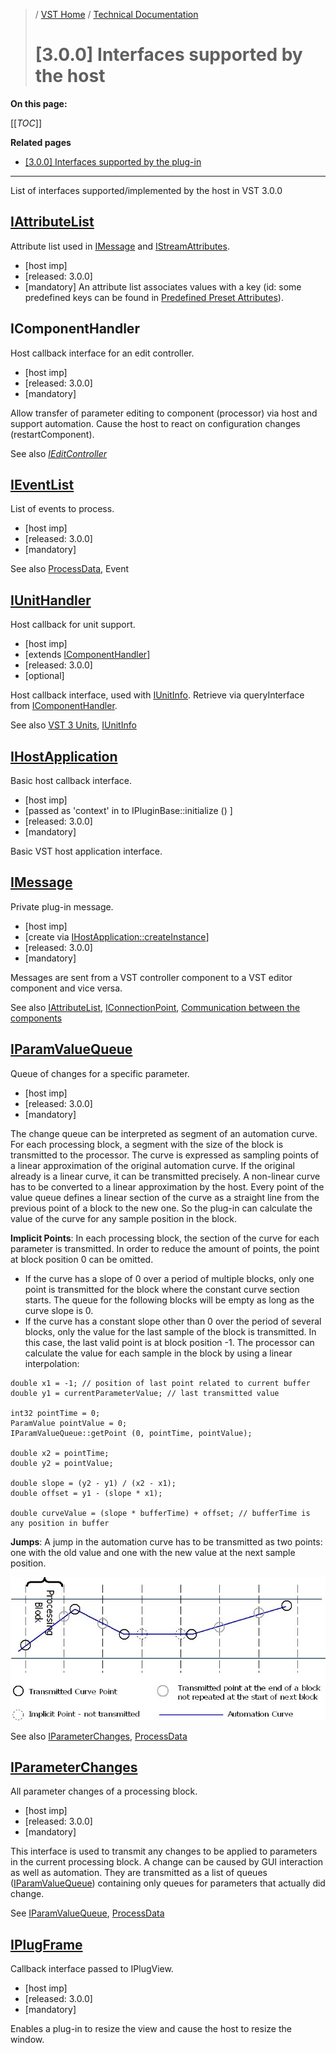 >/ [VST Home](/Index.md) / [Technical Documentation](/pages/Technical+Documentation/Index.md)
>
># [3.0.0] Interfaces supported by the host

**On this page:**

[[_TOC_]]

**Related pages**

- [[3.0.0] Interfaces supported by the plug-in](../3.0.0/Plug+in+Interfaces.md)

---

List of interfaces supported/implemented by the host in VST 3.0.0

## [IAttributeList](https://steinbergmedia.github.io/vst3_doc/vstinterfaces/classSteinberg_1_1Vst_1_1IAttributeList.html)

Attribute list used in [IMessage](https://steinbergmedia.github.io/vst3_doc/vstinterfaces/classSteinberg_1_1Vst_1_1IMessage.html) and [IStreamAttributes](https://steinbergmedia.github.io/vst3_doc/vstinterfaces/classSteinberg_1_1Vst_1_1IStreamAttributes.html).

- [host imp]
- [released: 3.0.0]
- [mandatory]
An attribute list associates values with a key (id: some predefined keys can be found in [Predefined Preset Attributes](https://steinbergmedia.github.io/vst3_doc/vstinterfaces/group__presetAttributes.html)).

## IComponentHandler

Host callback interface for an edit controller.

- [host imp]
- [released: 3.0.0]
- [mandatory]

Allow transfer of parameter editing to component (processor) via host and support automation. Cause the host to react on configuration changes (restartComponent).

See also *[IEditController](https://steinbergmedia.github.io/vst3_doc/vstinterfaces/classSteinberg_1_1Vst_1_1IEditController.html)*

## [IEventList](https://steinbergmedia.github.io/vst3_doc/vstinterfaces/classSteinberg_1_1Vst_1_1IEventList.html)

List of events to process.

- [host imp]
- [released: 3.0.0]
- [mandatory]

See also [ProcessData](https://steinbergmedia.github.io/vst3_doc/vstinterfaces/structSteinberg_1_1Vst_1_1ProcessData.html), Event

## [IUnitHandler](https://steinbergmedia.github.io/vst3_doc/vstinterfaces/classSteinberg_1_1Vst_1_1IUnitHandler.html)

Host callback for unit support.

- [host imp]
- [extends [IComponentHandler](https://steinbergmedia.github.io/vst3_doc/vstinterfaces/classSteinberg_1_1Vst_1_1IComponentHandler.html)]
- [released: 3.0.0]
- [optional]

Host callback interface, used with [IUnitInfo](https://steinbergmedia.github.io/vst3_doc/vstinterfaces/classSteinberg_1_1Vst_1_1IUnitInfo.html). Retrieve via queryInterface from [IComponentHandler](https://steinbergmedia.github.io/vst3_doc/vstinterfaces/classSteinberg_1_1Vst_1_1IComponentHandler.html).

See also [VST 3 Units](/pages/Technical+Documentation/VST+3+Units/Index.md), [IUnitInfo](https://steinbergmedia.github.io/vst3_doc/vstinterfaces/classSteinberg_1_1Vst_1_1IUnitInfo.html)

## [IHostApplication](https://steinbergmedia.github.io/vst3_doc/vstinterfaces/classSteinberg_1_1Vst_1_1IHostApplication.html)

Basic host callback interface.

- [host imp]
- [passed as 'context' in to IPluginBase::initialize () ]
- [released: 3.0.0]
- [mandatory]

Basic VST host application interface.

## [IMessage](https://steinbergmedia.github.io/vst3_doc/vstinterfaces/classSteinberg_1_1Vst_1_1IMessage.html)

Private plug-in message.

- [host imp]
- [create via [IHostApplication::createInstance](https://steinbergmedia.github.io/vst3_doc/vstinterfaces/classSteinberg_1_1Vst_1_1IHostApplication.html#a931e5a2ff8867bd8dfdbae1e42b78106)]
- [released: 3.0.0]
- [mandatory]

Messages are sent from a VST controller component to a VST editor component and vice versa.

See also [IAttributeList](https://steinbergmedia.github.io/vst3_doc/vstinterfaces/classSteinberg_1_1Vst_1_1IAttributeList.html), [IConnectionPoint](https://steinbergmedia.github.io/vst3_doc/vstinterfaces/classSteinberg_1_1Vst_1_1IConnectionPoint.html), [Communication between the components](https://developer.steinberg.help/display/VST/VST+3+API+Documentation#VST3APIDocumentation-Communicationbetweenthecomponents)

## [IParamValueQueue](https://steinbergmedia.github.io/vst3_doc/vstinterfaces/classSteinberg_1_1Vst_1_1IParamValueQueue.html)

Queue of changes for a specific parameter.

- [host imp]
- [released: 3.0.0]
- [mandatory]

The change queue can be interpreted as segment of an automation curve. For each processing block, a segment with the size of the block is transmitted to the processor. The curve is expressed as sampling points of a linear approximation of the original automation curve. If the original already is a linear curve, it can be transmitted precisely. A non-linear curve has to be converted to a linear approximation by the host. Every point of the value queue defines a linear section of the curve as a straight line from the previous point of a block to the new one. So the plug-in can calculate the value of the curve for any sample position in the block.

**Implicit Points**:
In each processing block, the section of the curve for each parameter is transmitted. In order to reduce the amount of points, the point at block position 0 can be omitted.

- If the curve has a slope of 0 over a period of multiple blocks, only one point is transmitted for the block where the constant curve section starts. The queue for the following blocks will be empty as long as the curve slope is 0.
- If the curve has a constant slope other than 0 over the period of several blocks, only the value for the last sample of the block is transmitted. In this case, the last valid point is at block position -1. The processor can calculate the value for each sample in the block by using a linear interpolation:

```
double x1 = -1; // position of last point related to current buffer
double y1 = currentParameterValue; // last transmitted value
 
int32 pointTime = 0;
ParamValue pointValue = 0;
IParamValueQueue::getPoint (0, pointTime, pointValue);
 
double x2 = pointTime;
double y2 = pointValue;
 
double slope = (y2 - y1) / (x2 - x1);
double offset = y1 - (slope * x1);
 
double curveValue = (slope * bufferTime) + offset; // bufferTime is any position in buffer
```

**Jumps**:
A jump in the automation curve has to be transmitted as two points: one with the old value and one with the new value at the next sample position.

![tech_doc_29](/resources/tech_doc_29.jpg)

See also [IParameterChanges](https://steinbergmedia.github.io/vst3_doc/vstinterfaces/classSteinberg_1_1Vst_1_1IParameterChanges.html), [ProcessData](https://steinbergmedia.github.io/vst3_doc/vstinterfaces/structSteinberg_1_1Vst_1_1ProcessData.html)

## [IParameterChanges](https://steinbergmedia.github.io/vst3_doc/vstinterfaces/classSteinberg_1_1Vst_1_1IParameterChanges.html)

All parameter changes of a processing block.

- [host imp]
- [released: 3.0.0]
- [mandatory]

This interface is used to transmit any changes to be applied to parameters in the current processing block. A change can be caused by GUI interaction as well as automation. They are transmitted as a list of queues ([IParamValueQueue](https://steinbergmedia.github.io/vst3_doc/vstinterfaces/classSteinberg_1_1Vst_1_1IParamValueQueue.html)) containing only queues for parameters that actually did change.

See [IParamValueQueue](https://steinbergmedia.github.io/vst3_doc/vstinterfaces/classSteinberg_1_1Vst_1_1IParamValueQueue.html), [ProcessData](https://steinbergmedia.github.io/vst3_doc/vstinterfaces/structSteinberg_1_1Vst_1_1ProcessData.html)

## [IPlugFrame](https://steinbergmedia.github.io/vst3_doc/base/classSteinberg_1_1IPlugFrame.html)

Callback interface passed to IPlugView.

- [host imp]
- [released: 3.0.0]
- [mandatory]

Enables a plug-in to resize the view and cause the host to resize the window.

